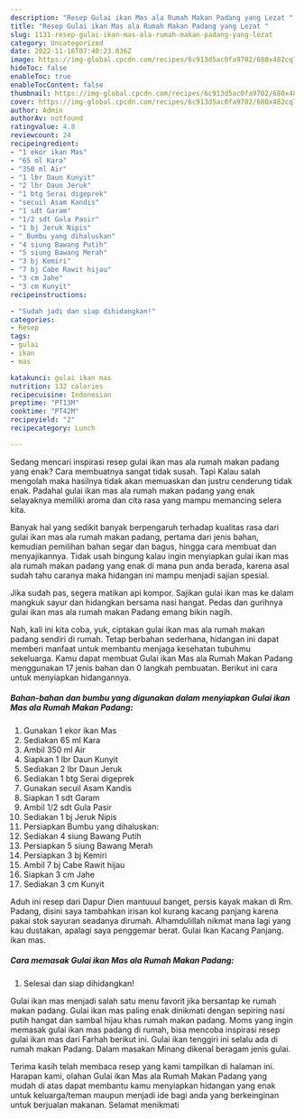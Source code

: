 ```yaml
---
description: "Resep Gulai ikan Mas ala Rumah Makan Padang yang Lezat "
title: "Resep Gulai ikan Mas ala Rumah Makan Padang yang Lezat "
slug: 1131-resep-gulai-ikan-mas-ala-rumah-makan-padang-yang-lezat
category: Uncategorized
date: 2022-11-16T07:40:23.036Z
image: https://img-global.cpcdn.com/recipes/6c913d5ac0fa9702/680x482cq70/gulai-ikan-mas-ala-rumah-makan-padang-foto-resep-utama.jpg
hideToc: false
enableToc: true
enableTocContent: false
thumbnail: https://img-global.cpcdn.com/recipes/6c913d5ac0fa9702/680x482cq70/gulai-ikan-mas-ala-rumah-makan-padang-foto-resep-utama.jpg
cover: https://img-global.cpcdn.com/recipes/6c913d5ac0fa9702/680x482cq70/gulai-ikan-mas-ala-rumah-makan-padang-foto-resep-utama.jpg
author: Admin
authorAv: notfound
ratingvalue: 4.8
reviewcount: 24
recipeingredient:
- "1 ekor ikan Mas"
- "65 ml Kara"
- "350 ml Air"
- "1 lbr Daun Kunyit"
- "2 lbr Daun Jeruk"
- "1 btg Serai digeprek"
- "secuil Asam Kandis"
- "1 sdt Garam"
- "1/2 sdt Gula Pasir"
- "1 bj Jeruk Nipis"
- " Bumbu yang dihaluskan"
- "4 siung Bawang Putih"
- "5 siung Bawang Merah"
- "3 bj Kemiri"
- "7 bj Cabe Rawit hijau"
- "3 cm Jahe"
- "3 cm Kunyit"
recipeinstructions:

- "Sudah jadi dan siap dihidangkan!"
categories:
- Resep
tags:
- gulai
- ikan
- mas

katakunci: gulai ikan mas 
nutrition: 132 calories
recipecuisine: Indonesian
preptime: "PT13M"
cooktime: "PT42M"
recipeyield: "2"
recipecategory: Lunch

---
```



Sedang mencari inspirasi resep gulai ikan mas ala rumah makan padang yang enak? Cara membuatnya sangat tidak susah. Tapi Kalau salah mengolah maka hasilnya tidak akan memuaskan dan justru cenderung tidak enak. Padahal gulai ikan mas ala rumah makan padang yang enak selayaknya memiliki aroma dan cita rasa yang mampu memancing selera kita.


Banyak hal yang sedikit banyak berpengaruh terhadap kualitas rasa dari gulai ikan mas ala rumah makan padang, pertama dari jenis bahan, kemudian pemilihan bahan segar dan bagus, hingga cara membuat dan menyajikannya. Tidak usah bingung kalau ingin menyiapkan gulai ikan mas ala rumah makan padang yang enak di mana pun anda berada, karena asal sudah tahu caranya maka hidangan ini mampu menjadi sajian spesial.

Jika sudah pas, segera matikan api kompor. Sajikan gulai ikan mas ke dalam mangkuk sayur dan hidangkan bersama nasi hangat. Pedas dan gurihnya gulai ikan mas ala rumah makan Padang emang bikin nagih.


Nah, kali ini kita coba, yuk, ciptakan gulai ikan mas ala rumah makan padang sendiri di rumah. Tetap berbahan sederhana, hidangan ini dapat memberi manfaat untuk membantu menjaga kesehatan tubuhmu sekeluarga. Kamu dapat membuat Gulai ikan Mas ala Rumah Makan Padang menggunakan 17 jenis bahan dan 0 langkah pembuatan. Berikut ini cara untuk menyiapkan hidangannya.

<!--inarticleads1-->

##### Bahan-bahan dan bumbu yang digunakan dalam menyiapkan Gulai ikan Mas ala Rumah Makan Padang:

1. Gunakan 1 ekor ikan Mas
1. Sediakan 65 ml Kara
1. Ambil 350 ml Air
1. Siapkan 1 lbr Daun Kunyit
1. Sediakan 2 lbr Daun Jeruk
1. Sediakan 1 btg Serai digeprek
1. Gunakan secuil Asam Kandis
1. Siapkan 1 sdt Garam
1. Ambil 1/2 sdt Gula Pasir
1. Sediakan 1 bj Jeruk Nipis
1. Persiapkan  Bumbu yang dihaluskan:
1. Sediakan 4 siung Bawang Putih
1. Persiapkan 5 siung Bawang Merah
1. Persiapkan 3 bj Kemiri
1. Ambil 7 bj Cabe Rawit hijau
1. Siapkan 3 cm Jahe
1. Sediakan 3 cm Kunyit


Aduh ini resep dari Dapur Dien mantuuul banget, persis kayak makan di Rm. Padang, disini saya tambahkan irisan kol kurang kacang panjang karena pakai stok sayuran seadanya dirumah. Alhamdulillah nikmat mana lagi yang kau dustakan, apalagi saya penggemar berat. Gulai Ikan Kacang Panjang. ikan mas. 

<!--inarticleads2-->

##### Cara memasak Gulai ikan Mas ala Rumah Makan Padang:


1. Selesai dan siap dihidangkan!

Gulai ikan mas menjadi salah satu menu favorit jika bersantap ke rumah makan padang. Gulai ikan mas paling enak dinikmati dengan sepiring nasi putih hangat dan sambal hijau khas rumah makan padang. Moms yang ingin memasak gulai ikan mas padang di rumah, bisa mencoba inspirasi resep gulai ikan mas dari Farhah berikut ini. Gulai ikan tenggiri ini selalu ada di rumah makan Padang. Dalam masakan Minang dikenal beragam jenis gulai. 

Terima kasih telah membaca resep yang kami tampilkan di halaman ini. Harapan kami, olahan Gulai ikan Mas ala Rumah Makan Padang yang mudah di atas dapat membantu kamu menyiapkan hidangan yang enak untuk keluarga/teman maupun menjadi ide bagi anda yang berkeinginan untuk berjualan makanan. Selamat menikmati
